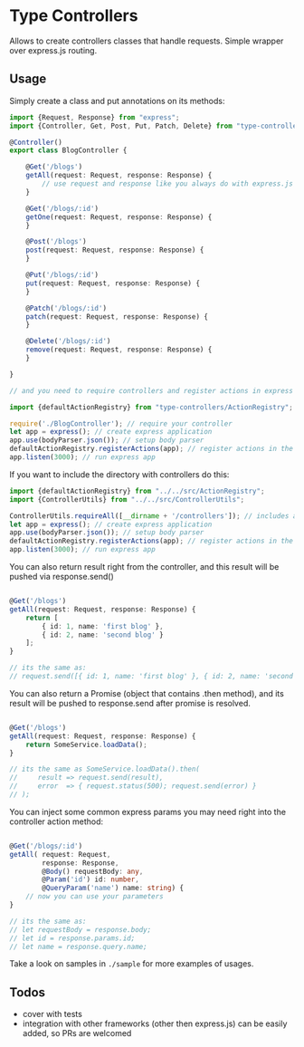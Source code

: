 # Type Controllers

Allows to create controllers classes that handle requests.
Simple wrapper over express.js routing.

## Usage

Simply create a class and put annotations on its methods:

```typescript
import {Request, Response} from "express";
import {Controller, Get, Post, Put, Patch, Delete} from "type-controllers/Annotations";

@Controller()
export class BlogController {

    @Get('/blogs')
    getAll(request: Request, response: Response) {
        // use request and response like you always do with express.js ...
    }

    @Get('/blogs/:id')
    getOne(request: Request, response: Response) {
    }

    @Post('/blogs')
    post(request: Request, response: Response) {
    }

    @Put('/blogs/:id')
    put(request: Request, response: Response) {
    }

    @Patch('/blogs/:id')
    patch(request: Request, response: Response) {
    }

    @Delete('/blogs/:id')
    remove(request: Request, response: Response) {
    }

}

// and you need to require controllers and register actions in express app:

import {defaultActionRegistry} from "type-controllers/ActionRegistry";

require('./BlogController'); // require your controller
let app = express(); // create express application
app.use(bodyParser.json()); // setup body parser
defaultActionRegistry.registerActions(app); // register actions in the app
app.listen(3000); // run express app
```

If you want to include the directory with controllers do this:

```typescript
import {defaultActionRegistry} from "../../src/ActionRegistry";
import {ControllerUtils} from "../../src/ControllerUtils";

ControllerUtils.requireAll([__dirname + '/controllers']); // includes all controllers
let app = express(); // create express application
app.use(bodyParser.json()); // setup body parser
defaultActionRegistry.registerActions(app); // register actions in the app
app.listen(3000); // run express app
```

You can also return result right from the controller, and this result will be pushed via response.send()

```typescript

@Get('/blogs')
getAll(request: Request, response: Response) {
    return [
        { id: 1, name: 'first blog' },
        { id: 2, name: 'second blog' }
    ];
}

// its the same as:
// request.send([{ id: 1, name: 'first blog' }, { id: 2, name: 'second blog' }]);

```

You can also return a Promise (object that contains .then method), and its result will be pushed to response.send after
promise is resolved.

```typescript

@Get('/blogs')
getAll(request: Request, response: Response) {
    return SomeService.loadData();
}

// its the same as SomeService.loadData().then(
//     result => request.send(result),
//     error  => { request.status(500); request.send(error) }
// );

```

You can inject some common express params you may need right into the controller action method:

```typescript

@Get('/blogs/:id')
getAll( request: Request,
        response: Response,
        @Body() requestBody: any,
        @Param('id') id: number,
        @QueryParam('name') name: string) {
    // now you can use your parameters
}

// its the same as: 
// let requestBody = response.body;
// let id = response.params.id;
// let name = response.query.name; 

```

Take a look on samples in `./sample` for more examples of usages.

## Todos

* cover with tests
* integration with other frameworks (other then express.js) can be easily added, so PRs are welcomed
